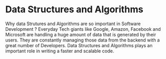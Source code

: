 # Data Structures and Algorithms
Why data Strutures and Algorithms are so important in Software Development ?
Everyday Tech giants like Google, Amazon, Facebook and Microsoft are handling a huge amount of data that is generated by their users. They are constantly managing those data from the backend with a great number of Developers. Data Structures and Algorithms plays an important role in writing a faster and scalable code. 
